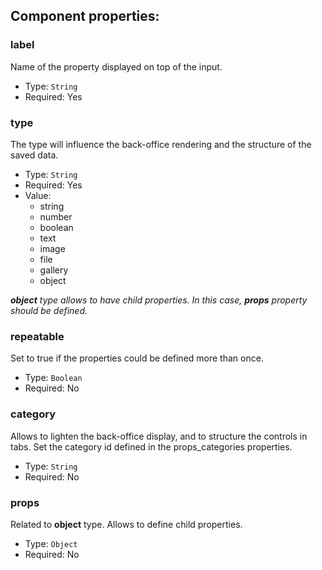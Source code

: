 ## Component properties:

### label

Name of the property displayed on top of the input.

- Type: `String`
- Required: Yes

### type

The type will influence the back-office rendering and the structure of the saved data.

- Type: `String`
- Required: Yes
- Value:
  - string
  - number
  - boolean
  - text
  - image
  - file
  - gallery
  - object

*__object__ type allows to have child properties.*
*In this case, __props__ property should be defined.*

### repeatable

Set to true if the properties could be defined more than once.

- Type: `Boolean`
- Required: No

### category

Allows to lighten the back-office display, and to structure the controls in tabs.
Set the category id defined in the props_categories properties.

- Type: `String`
- Required: No

### props

Related to __object__ type. Allows to define child properties.

- Type: `Object`
- Required: No